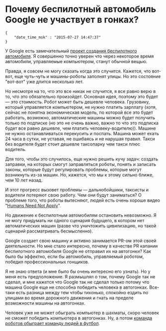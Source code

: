 # Почему беспилотный автомобиль Google не участвует в гонках?

```
{
    "date_time_msk" : "2015-07-27 14:47:37"
}
```

У Google есть замечательный [проект создания беспилотного автомобиля][wiki].
Я совершенно точно уверен что через некоторое время автомобили, управляемые
компьютером, станут обычной вещью.

Правда, я совсем не могу сказать когда это случится. Кажется, что вот-вот,
еще чуть-чуть и машины-роботы заполнят улицы. Но это состояние "вот-вот" уже
длится несколько лет.

Но несмотря на то, что это все никак не случится, я все равно верю в то, что
это обязательно произойдет. Основная идея, поэтому это будет — это стоимость.
Робот может быть дешевле человека. Грузовику, который управляется компьютером,
не нужно платить зарплату (хотя, сейчас не понятна экономическая модель, по
которой все это будет работать, возможно, автоматические машины можно будет
получить только по подписке (но это не очень важно, важно то что это подписка
будет все равно дешевле, чем платить человеку-водителю)). Машине не нужно
останавливаться перекусить и поспать. Машина может ехать 24 часа в сутки, не
уставая, не ошибаясь и не нарушая правил. Такси без водителя будет стоит
дешевле таксопарку чем такси плюс водитель.

Для того, чтобы это случилось, еще нужно решить кучу задач: создать заправки,
на которых смогут заправляться роботы, понять и записать законы, которые
будут регулировать проблемы, которые могут возникнуть из-за машин. Но,
кажется, что мы к этому сильно ближе, чем 10 лет назад.

И этот прогресс вызовет проблемы — дальнобойшики, таксисты и водители
потеряют свою работу. Чем они будут заниматься? О проблеме того, что
роботы вытесняют, людей есть очень хороше видео "[Humans Need Not Apply][video]".

Но движение к беспилотным автомобилям остановить невозможно. Я не могу
придумать ни одного сценария будущего, в котором нет автоматических машин
(разве что уничтожить цивилизацию, но такой сценарий рассматривать
бесмысленно).

Google создает свою машину и активно занимается PR-ом этой своей
деятельности. Но мне стало интересно, почему в качестве PR капании
беспилотного автомобиля Google не отправил их на автогонки? Как было бы
эффектно, если бы автомобиль, управляемый роботом, победил профессиональных
гонщиков.

Я не знаю ответа (и мне было бы очень интересно его узнать). Но у меня есть
предположение. Я размышлял о том, почему Google так не сделал, и мне кажется
что Google так не сделал только потому что машина Google еще не способна
победить человека в автогонках. Все-таки есть разница между тем чтобы
тихонько, спокойно ездить по улицами во время дорожного движения и гнать на
пределе возможности машины на автогонках.

Человек уже не может обыграть компьютер в шахматы, скоро человек не сможет
победить компьютера в автогонках. Ну, а потом [команда роботов обыграет
команду людей в футбол][RoboCup].

 [wiki]: https://ru.wikipedia.org/wiki/%D0%91%D0%B5%D1%81%D0%BF%D0%B8%D0%BB%D0%BE%D1%82%D0%BD%D1%8B%D0%B9_%D0%B0%D0%B2%D1%82%D0%BE%D0%BC%D0%BE%D0%B1%D0%B8%D0%BB%D1%8C_Google
 [video]: https://www.youtube.com/watch?v=7Pq-S557XQU
 [RoboCup]: https://ru.wikipedia.org/wiki/RoboCup
